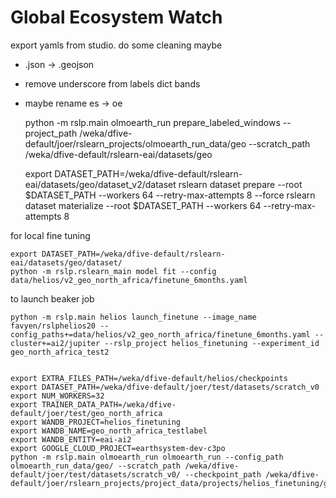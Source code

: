 # Global Ecosystem Watch #

export yamls from studio. do some cleaning maybe
- .json -> .geojson
- remove underscore from labels dict bands
- maybe rename es -> oe

    python -m rslp.main olmoearth_run prepare_labeled_windows --project_path /weka/dfive-default/joer/rslearn_projects/olmoearth_run_data/geo --scratch_path /weka/dfive-default/rslearn-eai/datasets/geo

    export DATASET_PATH=/weka/dfive-default/rslearn-eai/datasets/geo/dataset_v2/dataset
    rslearn dataset prepare --root $DATASET_PATH --workers 64 --retry-max-attempts 8 --force
    rslearn dataset materialize --root $DATASET_PATH --workers 64 --retry-max-attempts 8


for local fine tuning

    export DATASET_PATH=/weka/dfive-default/rslearn-eai/datasets/geo/dataset/
    python -m rslp.rslearn_main model fit --config data/helios/v2_geo_north_africa/finetune_6months.yaml

to launch beaker job

    python -m rslp.main helios launch_finetune --image_name favyen/rslphelios20 --config_paths+=data/helios/v2_geo_north_africa/finetune_6months.yaml --cluster+=ai2/jupiter --rslp_project helios_finetuning --experiment_id geo_north_africa_test2


    export EXTRA_FILES_PATH=/weka/dfive-default/helios/checkpoints
    export DATASET_PATH=/weka/dfive-default/joer/test/datasets/scratch_v0
    export NUM_WORKERS=32
    export TRAINER_DATA_PATH=/weka/dfive-default/joer/test/geo_north_africa
    export WANDB_PROJECT=helios_finetuning
    export WANDB_NAME=geo_north_africa_testlabel
    export WANDB_ENTITY=eai-ai2
    export GOOGLE_CLOUD_PROJECT=earthsystem-dev-c3po
    python -m rslp.main olmoearth_run olmoearth_run --config_path olmoearth_run_data/geo/ --scratch_path /weka/dfive-default/joer/test/datasets/scratch_v0/ --checkpoint_path /weka/dfive-default/joer/rslearn_projects/project_data/projects/helios_finetuning/geo_north_africa_test1/checkpoints/last.ckpt
